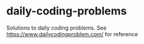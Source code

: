 # daily-coding-problems
Solutions to daily coding problems. See https://www.dailycodingproblem.com/ for reference
